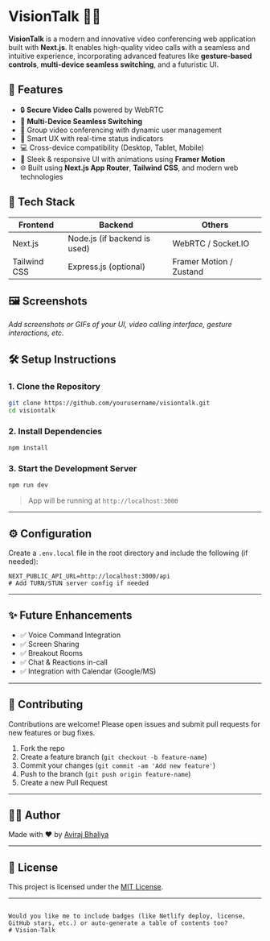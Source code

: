 
# VisionTalk 🎥✨

**VisionTalk** is a modern and innovative video conferencing web application built with **Next.js**. It enables high-quality video calls with a seamless and intuitive experience, incorporating advanced features like **gesture-based controls**, **multi-device seamless switching**, and a futuristic UI.

## 🚀 Features

- 🔒 **Secure Video Calls** powered by WebRTC
- 🔁 **Multi-Device Seamless Switching**
- 👥 Group video conferencing with dynamic user management
- 🧠 Smart UX with real-time status indicators
- 💻 Cross-device compatibility (Desktop, Tablet, Mobile)
- 🎨 Sleek & responsive UI with animations using **Framer Motion**
- 🌐 Built using **Next.js App Router**, **Tailwind CSS**, and modern web technologies

## 🧩 Tech Stack

| Frontend      | Backend       | Others                  |
|---------------|----------------|--------------------------|
| Next.js       | Node.js (if backend is used) | WebRTC / Socket.IO         |
| Tailwind CSS  | Express.js (optional)       | Framer Motion / Zustand   |


## 🖼️ Screenshots

_Add screenshots or GIFs of your UI, video calling interface, gesture interactions, etc._

## 🛠️ Setup Instructions

### 1. Clone the Repository

```bash
git clone https://github.com/yourusername/visiontalk.git
cd visiontalk
```

### 2. Install Dependencies

```bash
npm install
```

### 3. Start the Development Server

```bash
npm run dev
```

> App will be running at `http://localhost:3000`

---

## ⚙️ Configuration

Create a `.env.local` file in the root directory and include the following (if needed):

```env
NEXT_PUBLIC_API_URL=http://localhost:3000/api
# Add TURN/STUN server config if needed
```

---

## ✨ Future Enhancements

- ✅ Voice Command Integration
- ✅ Screen Sharing
- ✅ Breakout Rooms
- ✅ Chat & Reactions in-call
- ✅ Integration with Calendar (Google/MS)

---

## 🤝 Contributing

Contributions are welcome! Please open issues and submit pull requests for new features or bug fixes.

1. Fork the repo
2. Create a feature branch (`git checkout -b feature-name`)
3. Commit your changes (`git commit -am 'Add new feature'`)
4. Push to the branch (`git push origin feature-name`)
5. Create a new Pull Request

---

## 🧑‍💻 Author

Made with ❤️ by [Aviraj Bhaliya](https://www.linkedin.com/in/aviraj-bhaliya-4483a7236)

---

## 📄 License

This project is licensed under the [MIT License](LICENSE).

---

```

Would you like me to include badges (like Netlify deploy, license, GitHub stars, etc.) or auto-generate a table of contents too?
#   V i s i o n - T a l k  
 